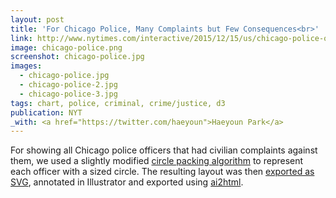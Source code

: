 ```yaml
---
layout: post
title: 'For Chicago Police, Many Complaints but Few Consequences<br>'
link: http://www.nytimes.com/interactive/2015/12/15/us/chicago-police-officers-rarely-punished-for-civilian-complaints.html
image: chicago-police.png
screenshot: chicago-police.jpg
images:
  - chicago-police.jpg
  - chicago-police-2.jpg
  - chicago-police-3.jpg
tags: chart, police, criminal, crime/justice, d3
publication: NYT
_with: <a href="https://twitter.com/haeyoun">Haeyoun Park</a>
---
```


For showing all Chicago police officers that had civilian complaints against them, we used a slightly modified [circle packing algorithm](http://bl.ocks.org/mbostock/1893974) to represent each officer with a sized circle. The resulting layout was then [exported as SVG](), annotated in Illustrator and exported using [ai2html](http://ai2html.org/).
